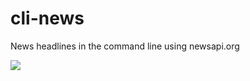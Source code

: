 # cli-news
News headlines in the command line using newsapi.org

![](https://drive.google.com/file/d/15nV3f6R6XOB12Yg-XceQO_iqInKbTS2M/view?usp=sharing)
